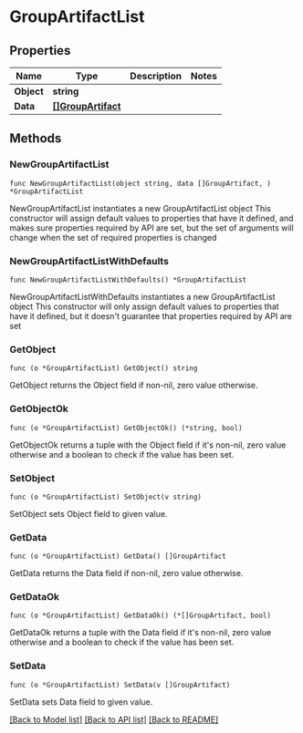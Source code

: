 # GroupArtifactList

## Properties

Name | Type | Description | Notes
------------ | ------------- | ------------- | -------------
**Object** | **string** |  | 
**Data** | [**[]GroupArtifact**](GroupArtifact.md) |  | 

## Methods

### NewGroupArtifactList

`func NewGroupArtifactList(object string, data []GroupArtifact, ) *GroupArtifactList`

NewGroupArtifactList instantiates a new GroupArtifactList object
This constructor will assign default values to properties that have it defined,
and makes sure properties required by API are set, but the set of arguments
will change when the set of required properties is changed

### NewGroupArtifactListWithDefaults

`func NewGroupArtifactListWithDefaults() *GroupArtifactList`

NewGroupArtifactListWithDefaults instantiates a new GroupArtifactList object
This constructor will only assign default values to properties that have it defined,
but it doesn't guarantee that properties required by API are set

### GetObject

`func (o *GroupArtifactList) GetObject() string`

GetObject returns the Object field if non-nil, zero value otherwise.

### GetObjectOk

`func (o *GroupArtifactList) GetObjectOk() (*string, bool)`

GetObjectOk returns a tuple with the Object field if it's non-nil, zero value otherwise
and a boolean to check if the value has been set.

### SetObject

`func (o *GroupArtifactList) SetObject(v string)`

SetObject sets Object field to given value.


### GetData

`func (o *GroupArtifactList) GetData() []GroupArtifact`

GetData returns the Data field if non-nil, zero value otherwise.

### GetDataOk

`func (o *GroupArtifactList) GetDataOk() (*[]GroupArtifact, bool)`

GetDataOk returns a tuple with the Data field if it's non-nil, zero value otherwise
and a boolean to check if the value has been set.

### SetData

`func (o *GroupArtifactList) SetData(v []GroupArtifact)`

SetData sets Data field to given value.



[[Back to Model list]](../README.md#documentation-for-models) [[Back to API list]](../README.md#documentation-for-api-endpoints) [[Back to README]](../README.md)


